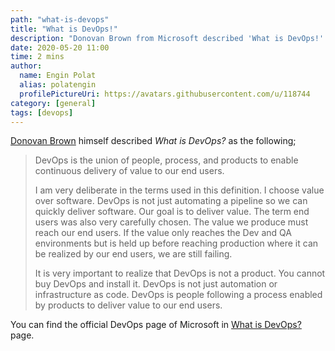 ```yaml
---
path: "what-is-devops"
title: "What is DevOps!"
description: "Donovan Brown from Microsoft described 'What is DevOps!'. DevOps is the union of people, process, and products to enable continuous delivery of value to our end users."
date: 2020-05-20 11:00
time: 2 mins
author:
  name: Engin Polat
  alias: polatengin
  profilePictureUri: https://avatars.githubusercontent.com/u/118744
category: [general]
tags: [devops]
---
```

[Donovan Brown](https://donovanbrown.com) himself described _What is DevOps?_ as the following;

> DevOps is the union of people, process, and products to enable continuous delivery of value to our end users.
>
> I am very deliberate in the terms used in this definition. I choose value over software.  DevOps is not just automating a pipeline so we can quickly deliver software. Our goal is to deliver value.  The term end users was also very carefully chosen.  The value we produce must reach our end users.  If the value only reaches the Dev and QA environments but is held up before reaching production where it can be realized by our end users, we are still failing.
>
> It is very important to realize that DevOps is not a product.  You cannot buy DevOps and install it.  DevOps is not just automation or infrastructure as code.  DevOps is people following a process enabled by products to deliver value to our end users.

You can find the official DevOps page of Microsoft in [What is DevOps?](https://azure.microsoft.com/en-us/overview/what-is-devops/) page.
